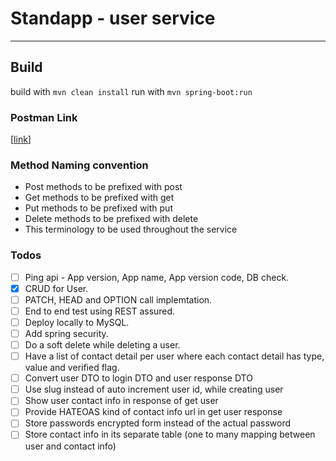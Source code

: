 # Standapp - user service

---

## Build

build with  `mvn clean install`
run with `mvn spring-boot:run`

### Postman Link

[[link](http://www.google.com)]

### Method Naming convention

* Post methods to be prefixed with post
* Get methods to be prefixed with get
* Put methods to be prefixed with put
* Delete methods to be prefixed with delete
* This terminology to be used throughout the service

### Todos

- [ ] Ping api - App version, App name, App version code, DB check.
- [x] CRUD for User.
- [ ] PATCH, HEAD and OPTION call implemtation.
- [ ] End to end test using REST assured.
- [ ] Deploy locally to MySQL.
- [ ] Add spring security.
- [ ] Do a soft delete while deleting a user.
- [ ] Have a list of contact detail per user where each contact detail has type, value and verified flag.
- [ ] Convert user DTO to login DTO and user response DTO
- [ ] Use slug instead of auto increment user id, while creating user
- [ ] Show user contact info in response of get user
- [ ] Provide HATEOAS kind of contact info url in get user response
- [ ] Store passwords encrypted form instead of the actual password
- [ ] Store contact info in its separate table (one to many mapping between user and contact info)
